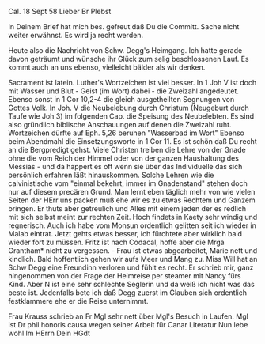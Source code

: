  Cal. 18 Sept 58
Lieber Br Plebst

In Deinem Brief hat mich bes. gefreut daß Du die Committ. Sache nicht weiter erwähnst. Es wird ja recht werden.

Heute also die Nachricht von Schw. Degg's Heimgang. Ich hatte gerade davon geträumt und wünsche ihr Glück zum selig beschlossenen Lauf. Es kommt auch an uns ebenso, vielleicht bälder als wir denken.

Sacrament ist latein. Luther's Wortzeichen ist viel besser. In 1 Joh V ist doch mit Wasser und Blut - Geist (im Wort) dabei - die Zweizahl angedeutet. Ebenso sonst in 1 Cor 10,2-4 die gleich ausgetheilten Segnungen von Gottes Volk. In Joh. V die Neubelebung durch Christum (Neugeburt durch Taufe wie Joh 3) im folgenden Cap. die Speisung des Neubelebten. Es sind also gründlich biblische Anschauungen auf denen die Zweizahl ruht. Wortzeichen dürfte auf Eph. 5,26 beruhen "Wasserbad im Wort" Ebenso beim Abendmahl die Einsetzungsworte in 1 Cor 11. Es ist schön daß Du recht an die Bergpredigt gehst. Viele Christen treiben die Lehre von der Gnade ohne die vom Reich der Himmel oder von der ganzen Haushaltung des Messias - und da happert es oft wenn sie über das Individuelle das sich persönlich erfahren läßt hinauskommen. Solche Lehren wie die calvinistische vom "einmal bekehrt, immer im Gnadenstand" stehen doch nur auf diesem precären Grund. Man lernt eben täglich mehr von wie vielen Seiten der HErr uns packen muß ehe wir es zu etwas Rechtem und Ganzem bringen. Er thuts aber getreulich und Alles mit einem jeden der es redlich mit sich selbst meint zur rechten Zeit. 
Hoch findets in Kaety sehr windig und regnerisch. Auch ich habe vom Monsun ordentlich gelitten seit ich wieder in Malab eintrat. Jetzt gehts etwas besser, ich fürchtete aber wirklich bald wieder fort zu müssen. 
Fritz ist nach Codacal, hoffe aber die Mrga Grantham* nicht zu vergessen. - Frau ist etwas abgearbeitet, Marie nett und kindlich. Bald hoffentlich gehen wir aufs Meer und Mang zu. Miss Will hat an Schw Degg eine Freundinn verloren und fühlt es recht. Er schrieb mir, ganz hingenommen von der Frage der Heimreise per steamer mit Nancy fürs Kind. Aber N ist eine sehr schlechte Seglerin und da weiß ich nicht was das beste ist. Jedenfalls bete ich daß Degg zuerst im Glauben sich ordentlich festklammere ehe er die Reise unternimmt.

Frau Krauss schrieb an Fr Mgl sehr nett über Mgl's Besuch in Laufen. Mgl ist Dr phil honoris causa wegen seiner Arbeit für Canar Literatur 
 Nun lebe wohl
 Im HErrn
 Dein HGdt


